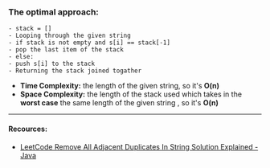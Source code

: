 ### The optimal approach:
```
- stack = []
- Looping through the given string
- if stack is not empty and s[i] == stack[-1]
- pop the last item of the stack
- else:
- push s[i] to the stack
- Returning the stack joined togather
```

* **Time Complexity:**  the length of the given string, so it's **O(n)**
* **Space Complexity:**  the length of the stack used which takes in the **worst case** the same length of the given string , so it's **O(n)**
****
#### Recources:
- [LeetCode Remove All Adjacent Duplicates In String Solution Explained - Java](https://www.youtube.com/watch?v=hXEEr5WekSQ)
